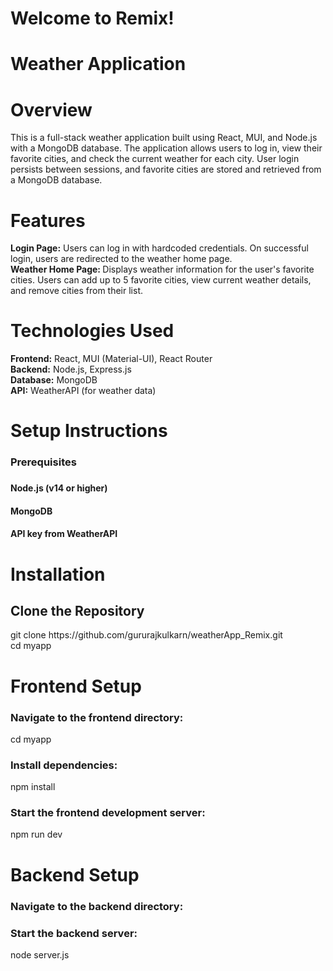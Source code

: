 # Welcome to Remix!

 <h1> Weather Application </h1>
 <h1>Overview  </h1>
 This is a full-stack weather application built using React, MUI, and Node.js with a MongoDB database. The application allows users to log in, view their favorite cities, and check the current weather for each city. User login persists between sessions, and favorite cities are stored and retrieved from a MongoDB database.

 <h1>Features </h1>
 <b>Login Page:</b> Users can log in with hardcoded credentials. On successful login, users are redirected to the weather home page.<br/>
 <b> Weather Home Page: </b> Displays weather information for the user's favorite cities. Users can add up to 5 favorite cities, view current weather details, and remove cities from their list.<br/>
 <h1> Technologies Used</h1>
<b>Frontend:</b> React, MUI (Material-UI), React Router<br/>
<b>Backend:</b> Node.js, Express.js<br/>
<b>Database:</b> MongoDB<br/>
<b>API:</b> WeatherAPI (for weather data)<br/>
<h1>Setup Instructions</h1> 
<h3>Prerequisites<h3/>
<h4>Node.js (v14 or higher)</h4>
<h4>MongoDB </h4>
<h4>API key from WeatherAPI</h4>
<h1>Installation</h1>
<h2>Clone the Repository</h2>
git clone https://github.com/gururajkulkarn/weatherApp_Remix.git   <br/>
cd myapp <br/>
<h1>Frontend Setup</h1>
<h3>Navigate to the frontend directory:</h3>
<p>cd myapp</p>
<h3>Install dependencies:</h3>
<p>npm install </p>
<h3>Start the frontend development server:</h3>
<p>npm run dev</p>
<h1>Backend Setup</h1>
<h3>Navigate to the backend directory:</h3>
 <h3>Start the backend server:</h3>
<p>node server.js</p>

